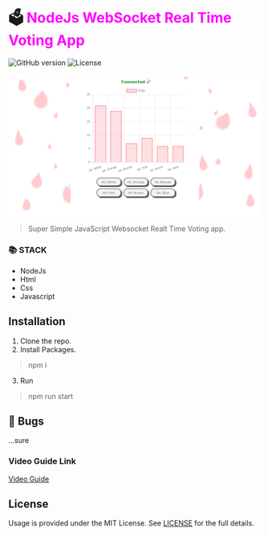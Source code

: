 # 🗳️ <span style="color:magenta">NodeJs WebSocket Real Time Voting App</span>


![GitHub version](https://img.shields.io/badge/version-v1.0.0-blue.svg)
![License](https://img.shields.io/github/license/yilber/readme-boilerplate.svg)


<!-- ## Background -->

![image](./public/front-chart.png)

> Super Simple JavaScript Websocket Realt Time Voting app.

### 📚 STACK
- NodeJs
- Html
- Css
- Javascript


## Installation

1. Clone the repo.
2. Install Packages.
> npm i
3. Run
> npm run start


## 🐛 Bugs

...sure

### Video Guide Link
    
[Video Guide](https://youtu.be/5VEbSbM5m3Q)

## License

Usage is provided under the MIT License. See [LICENSE](https://github.com/Yilber/readme-boilerplate/blob/master/LICENSE) for the full details.